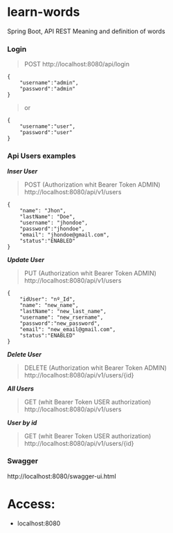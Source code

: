 
# learn-words
Spring Boot, API REST
Meaning and definition of words

### Login

> POST
> http://localhost:8080/api/login

    {
    	"username":"admin",
    	"password":"admin"
    }

> or

    {
    	"username":"user",
    	"password":"user"
    }

### Api Users examples

***Inser User***
> POST (Authorization whit Bearer Token ADMIN)
> http://localhost:8080/api/v1/users

    {
        "name": "Jhon",
        "lastName": "Doe",
        "username": "jhondoe",
        "password":"jhondoe",
        "email": "jhondoe@gmail.com",
        "status":"ENABLED"
    }

***Update User***
> PUT (Authorization whit Bearer Token ADMIN)
> http://localhost:8080/api/v1/users

    {
        "idUser": "nº_Id",
        "name": "new_name",
        "lastName": "new_last_name",
        "username": "new_rsername",
        "password":"new_password",
        "email": "new_email@gmail.com",
        "status":"ENABLED"
    }

***Delete User***
> DELETE (Authorization whit Bearer Token ADMIN)
> http://localhost:8080/api/v1/users/{id}

***All Users***
> GET (whit Bearer Token USER authorization)
> http://localhost:8080/api/v1/users

***User by id***
> GET (whit Bearer Token USER authorization)
> http://localhost:8080/api/v1/users/{id}

### Swagger
http://localhost:8080/swagger-ui.html

# Access:
- localhost:8080

